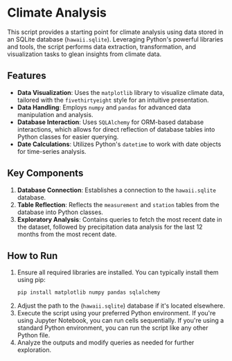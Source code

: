 # Climate Analysis

This script provides a starting point for climate analysis using data stored in an SQLite database (`hawaii.sqlite`). Leveraging Python's powerful libraries and tools, the script performs data extraction, transformation, and visualization tasks to glean insights from climate data.

## Features

- **Data Visualization**: Uses the `matplotlib` library to visualize climate data, tailored with the `fivethirtyeight` style for an intuitive presentation.
- **Data Handling**: Employs `numpy` and `pandas` for advanced data manipulation and analysis.
- **Database Interaction**: Uses `SQLAlchemy` for ORM-based database interactions, which allows for direct reflection of database tables into Python classes for easier querying.
- **Date Calculations**: Utilizes Python's `datetime` to work with date objects for time-series analysis.

## Key Components

1. **Database Connection**: Establishes a connection to the `hawaii.sqlite` database.
2. **Table Reflection**: Reflects the `measurement` and `station` tables from the database into Python classes.
3. **Exploratory Analysis**: Contains queries to fetch the most recent date in the dataset, followed by precipitation data analysis for the last 12 months from the most recent date.

## How to Run

1. Ensure all required libraries are installed. You can typically install them using pip:
   ```bash
   pip install matplotlib numpy pandas sqlalchemy
2. Adjust the path to the (`hawaii.sqlite`) database if it's located elsewhere.
3. Execute the script using your preferred Python environment. If you're using Jupyter Notebook, you can run cells sequentially. If you're using a standard Python environment, you can run the script like any other Python file.
4. Analyze the outputs and modify queries as needed for further exploration.
